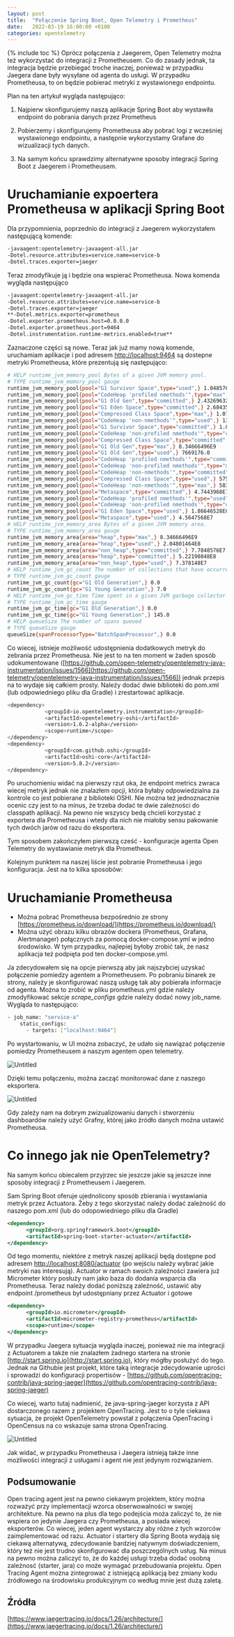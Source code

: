 ```yaml
---
layout: post
title:  "Połączenie Spring Boot, Open Telemetry i Prometheus"
date:   2022-03-19 16:00:00 +0100
categories: opentelemetry
---
```

{% include toc %}
Oprócz połączenia z Jaegerem, Open Telemetry można też wykorzystać do integracji z Prometheusem. Co do zasady jednak, ta integracja będzie przebiegać troche inaczej, ponieważ w przypadku Jaegera dane były wysyłane od agenta do usługi. W przypadku Prometheusa, to on będzie pobierać metryki z wystawionego endpointu.

Plan na ten artykuł wygląda następująco:

1) Najpierw skonfigurujemy naszą aplikacje Spring Boot aby wystawiła endpoint do pobrania danych przez Prometheus

2) Pobierzemy i skonfigurujemy Prometheusa aby pobrać logi z wcześniej wystawionego endpointu, a następnie wykorzystamy Grafane do wizualizacji tych danych.

3) Na samym końcu sprawdzimy alternatywne sposoby integracji Spring Boot z Jaegerem i Prometheusem.

# Uruchamianie expoertera Prometheusa w aplikacji Spring Boot

 Dla przypomnienia, poprzednio do integracji z Jaegerem wykorzystałem następującą komende: 

```bash
-javaagent:opentelemetry-javaagent-all.jar
-Dotel.resource.attributes=service.name=service-b
-Dotel.traces.exporter=jaeger
```

Teraz zmodyfikuje ją i będzie ona wspierać Prometheusa. Nowa komenda wygląda następująco

```bash
-javaagent:opentelemetry-javaagent-all.jar
-Dotel.resource.attributes=service.name=service-b
-Dotel.traces.exporter=jaeger
**-Dotel.metrics.exporter=prometheus
-Dotel.exporter.prometheus.host=0.0.0.0
-Dotel.exporter.prometheus.port=9464
-Dotel.instrumentation.runtime-metrics.enabled=true**
```

Zaznaczone części są nowe. Teraz jak już mamy nową komende, uruchamiam aplikacje i pod adresem [http://localhost:9464](http://localhost:9464) są dostepne metryki Prometheusa, które prezentują się następująco:

```bash
# HELP runtime_jvm_memory_pool Bytes of a given JVM memory pool.
# TYPE runtime_jvm_memory_pool gauge
runtime_jvm_memory_pool{pool="G1 Survivor Space",type="used",} 1.048576E7
runtime_jvm_memory_pool{pool="CodeHeap 'profiled nmethods'",type="max",} 1.22912768E8
runtime_jvm_memory_pool{pool="G1 Old Gen",type="committed",} 2.43269632E8
runtime_jvm_memory_pool{pool="G1 Eden Space",type="committed",} 2.68435456E8
runtime_jvm_memory_pool{pool="Compressed Class Space",type="max",} 1.073741824E9
runtime_jvm_memory_pool{pool="CodeHeap 'non-nmethods'",type="used",} 1309056.0
runtime_jvm_memory_pool{pool="G1 Survivor Space",type="committed",} 1.048576E7
runtime_jvm_memory_pool{pool="CodeHeap 'non-profiled nmethods'",type="committed",} 3211264.0
runtime_jvm_memory_pool{pool="Compressed Class Space",type="committed",} 6549504.0
runtime_jvm_memory_pool{pool="G1 Old Gen",type="max",} 8.34666496E9
runtime_jvm_memory_pool{pool="G1 Old Gen",type="used",} 7669176.0
runtime_jvm_memory_pool{pool="CodeHeap 'profiled nmethods'",type="committed",} 1.7825792E7
runtime_jvm_memory_pool{pool="CodeHeap 'non-profiled nmethods'",type="max",} 1.22912768E8
runtime_jvm_memory_pool{pool="CodeHeap 'non-nmethods'",type="committed",} 2555904.0
runtime_jvm_memory_pool{pool="Compressed Class Space",type="used",} 5757776.0
runtime_jvm_memory_pool{pool="CodeHeap 'non-nmethods'",type="max",} 5832704.0
runtime_jvm_memory_pool{pool="Metaspace",type="committed",} 4.7443968E7
runtime_jvm_memory_pool{pool="CodeHeap 'profiled nmethods'",type="used",} 1.7771648E7
runtime_jvm_memory_pool{pool="CodeHeap 'non-profiled nmethods'",type="used",} 3188864.0
runtime_jvm_memory_pool{pool="G1 Eden Space",type="used",} 1.86646528E8
runtime_jvm_memory_pool{pool="Metaspace",type="used",} 4.5647568E7
# HELP runtime_jvm_memory_area Bytes of a given JVM memory area.
# TYPE runtime_jvm_memory_area gauge
runtime_jvm_memory_area{area="heap",type="max",} 8.34666496E9
runtime_jvm_memory_area{area="heap",type="used",} 2.04801464E8
runtime_jvm_memory_area{area="non_heap",type="committed",} 7.7848576E7
runtime_jvm_memory_area{area="heap",type="committed",} 5.22190848E8
runtime_jvm_memory_area{area="non_heap",type="used",} 7.378148E7
# HELP runtime_jvm_gc_count The number of collections that have occurred for a given JVM garbage collector.
# TYPE runtime_jvm_gc_count gauge
runtime_jvm_gc_count{gc="G1 Old Generation",} 0.0
runtime_jvm_gc_count{gc="G1 Young Generation",} 7.0
# HELP runtime_jvm_gc_time Time spent in a given JVM garbage collector in milliseconds.
# TYPE runtime_jvm_gc_time gauge
runtime_jvm_gc_time{gc="G1 Old Generation",} 0.0
runtime_jvm_gc_time{gc="G1 Young Generation",} 145.0
# HELP queueSize The number of spans queued
# TYPE queueSize gauge
queueSize{spanProcessorType="BatchSpanProcessor",} 0.0
```

Co wiecej, istnieje możliwość udostępnienia dodatkowych metryk do zebrania przez Prometheusa. Nie jest to na ten moment w żaden sposób udokumentowane ([https://github.com/open-telemetry/opentelemetry-java-instrumentation/issues/1566](https://github.com/open-telemetry/opentelemetry-java-instrumentation/issues/1566)) jednak przepis na to wydaje się całkiem prosty. Należy dodać dwie biblioteki do pom.xml (lub odpowiedniego pliku dla Gradle) i zrestartować aplikacje. 

```bash
<dependency>
			<groupId>io.opentelemetry.instrumentation</groupId>
			<artifactId>opentelemetry-oshi</artifactId>
			<version>1.6.2-alpha</version>
			<scope>runtime</scope>
</dependency>
<dependency>
			<groupId>com.github.oshi</groupId>
			<artifactId>oshi-core</artifactId>
			<version>5.8.2</version>
</dependency>
```

Po uruchomieniu widać na pierwszy rzut oka, że endpoint metrics zwraca wiecej metryk jednak nie znalazłem opcji, która byłaby odpowiedzialna za kontrole co jest pobierane z biblioteki OSHI. Nie można też jednoznacznie ocenic czy jest to na minus, że trzeba dodać te dwie zależności do classpath aplikacji. Na pewno nie wszyscy bedą chcieli korzystać z exportera dla Prometheusa i wtedy dla nich nie miałoby sensu pakowanie tych dwóch jarów od razu do eksportera. 

Tym sposobem zakończyłem pierwszą cześć - konfiguracje agenta Open Telemetry do wystawianie metryk dla Prometheus. 

Kolejnym punktem na naszej liście jest pobranie Prometheusa i jego konfiguracja. Jest na to kilka sposobów:

# Uruchamianie Prometheusa

- Można pobrać Prometheusa bezpośrednio ze strony [https://prometheus.io/download/](https://prometheus.io/download/)
- Można użyć obrazu kilku obrazów dockera (Prometheus, Grafana, Alertmanager) połącznych za pomocą docker-compose.yml w jedno środowisko. W tym przypadku, najlepiej byłoby zrobić tak, że nasz aplikacja też podpięta pod ten docker-compose.yml.

Ja zdecydowałem się na opcje pierwszą aby jak najszybciej uzyskać połączenie pomiedzy agentem a Prometheusem. Po pobraniu binarek ze strony, należy je skonfigurować naszą usługę tak aby pobierała informacje od agenta. Można to zrobić w pliku prometheus.yml gdzie należy zmodyfikować sekcje *scrape_configs* gdzie należy dodać nowy job_name. Wygląda to następująco:

```bash
- job_name: "service-a"
    static_configs:
      - targets: ["localhost:9464"]
```

Po wystartowaniu, w UI można zobaczyć, że udało się nawiązać połączenie pomiedzy Prometheusem a naszym agentem open telemetry. 

![Untitled](/images/OpenTelemetry/3/prometheus.png)

Dzięki temu połączeniu, można zacząć monitorować dane z naszego eksportera. 

![Untitled](/images/OpenTelemetry/3/exporter-data.png)

Gdy zależy nam na dobrym zwizualizowaniu danych i stworzeniu dashboardów należy użyć Grafny, której jako źródło danych można ustawić Prometheusa. 

# Co innego jak nie OpenTelemetry?

Na samym końcu obiecalem przyjrzec sie jeszcze jakie są jeszcze inne sposoby integracji z Prometheusem i Jaegerem. 

Sam Spring Boot oferuje ujednolicony sposób zbierania i wystawiania metryk przez Actuatora. Żeby z tego skorzystać należy dodać zależność do naszego pom.xml (lub do odopowiedniego pliku dla Gradle)

```xml
<dependency>
      <groupId>org.springframework.boot</groupId>
      <artifactId>spring-boot-starter-actuator</artifactId>
</dependency>
```

Od tego momentu, niektóre z metryk naszej aplikacji będą dostępne pod adresem [http://localhost:8080/actuator](http://localhost:8080/actuator) (po wejściu należy wybrać jakie metryki nas interesują). Actuator w ramach swoich zależności zawiera już Micrometer który posłuży nam jako baza do dodania wsparcia dla Prometheusa. Teraz należy dodać poniższą zależność, ustawić aby endpoint /prometheus był udostępniany przez Actuator i gotowe

 

```xml
<dependency>
      <groupId>io.micrometer</groupId>
      <artifactId>micrometer-registry-prometheus</artifactId>
      <scope>runtime</scope>
</dependency>
```

W przypadku Jaegera sytuacja wygląda inaczej, ponieważ nie ma integracji z Actuatorem a także nie znalazłem żadnego startera na stronie [http://start.spring.io](http://start.spring.io), który mógłby posłużyć do tego. Jednak na Githubie jest projekt, które taką integracje zdecydowanie uprości i sprowadzi do konfiguracji propertisów - [https://github.com/opentracing-contrib/java-spring-jaeger](https://github.com/opentracing-contrib/java-spring-jaeger)

Co wiecej, warto tutaj nadmienić, że java-spring-jaeger korzysta z API dostarczonego razem z projektem OpenTracing. Jest to o tyle ciekawa sytuacja, że projekt OpenTelemetry powstał z połączenia OpenTracing i OpenCensus na co wskazuje sama strona OpenTracing.

![Untitled](/images/OpenTelemetry/3/opentelemetry-merge.png)

Jak widać, w przypadku Prometheusa i Jaegera istnieją także inne możliwości integracji z usługami i agent nie jest jedynym rozwiązaniem. 

## Podsumowanie

Open tracing agent jest na pewno ciekawym projektem, który można rozważyć przy implementacji wzorca obserwowalności w swojej architekture. Na pewno na plus dla tego podejścia moża zaliczyć to, że nie wspiera on jedynie Jaegera czy Prometheusa, a posiada wiecej eksporterów. Co wiecej, jeden agent wystarczy aby różne z tych wzorców zaimplementować od razu. Actuator i startery dla Spring Boota wydają się ciekawą alternatywą, zdecydowanie bardziej natywnym doświadczeniem, który też nie jest trudno skonfigurować dla poszczególnych usług. Na minus na pewno można zaliczyć to, że do każdej usługi trzeba dodać osobną zależnosć (starter, jara) co może wymagać przebudowania projektu. Open Tracing Agent można zintegrować z istniejącą aplikacją bez zmiany kodu źródłowego na środowisku produkcyjnym co według mnie jest dużą zaletą. 

## Źródła

[https://www.jaegertracing.io/docs/1.26/architecture/](https://www.jaegertracing.io/docs/1.26/architecture/)